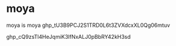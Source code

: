 # moya
moya is moya
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



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
